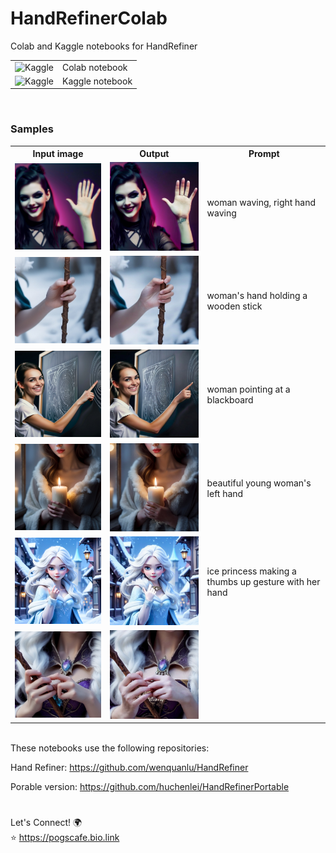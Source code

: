 # HandRefinerColab
Colab and Kaggle notebooks for HandRefiner

<table>
  <tr>
    <td><a href="https://colab.research.google.com/drive/1j40Y-FyRcJNasLs_8xNuzX_9-EDB2KrY" target="_blank"><img align="left" alt="Kaggle" title="Open in Colab" src="https://colab.research.google.com/assets/colab-badge.svg" /></a> 
  </td>
    <td>Colab notebook</td>
  </tr>
  <tr>
    <td><a href="https://www.kaggle.com/pogscafe/handrefiner-kaggle/" target="_blank"><img align="left" alt="Kaggle" title="Open in Kaggle" src="https://kaggle.com/static/images/open-in-kaggle.svg" /></a></td>
    <td>Kaggle notebook</td>
  </tr>
</table>
<br/>

<h3>Samples</h3>

<table>
  <tr>
    <th>
      Input image
    </th>
    <th>
      Output
    </th>
    <th>
      Prompt
    </th>
  </tr>
  <tr>
    <td align="center">
      <img src="sample/input/waving.jpg" alt="waving-input" width="300px" />
    </td>
    <td align="center">
      <img src="sample/output/s_waving_0.jpg" alt="waving-output" width="300px" />
    </td>
    <td>
      woman waving, right hand waving
    </td>
  </tr>
  <tr>
    <td align="center">
      <img src="sample/input/hand_holding_stick.jpg" alt="holding-stick-input" width="300px" />
    </td>
    <td align="center">
      <img src="sample/output/s_hand_holding_stick_0.jpg" alt="holding-stick-output" width="300px" />
    </td>
    <td>
      woman's hand holding a wooden stick
    </td>
  </tr>
  <tr>
    <td align="center">
      <img src="sample/input/blackboard.jpg" alt="blackboard-input" width="300px" />
    </td>
    <td align="center">
      <img src="sample/output/s_blackboard_0.jpg" alt="blackboard-output" width="300px" />
    </td>
    <td>
      woman pointing at a blackboard
    </td>
  </tr>
  <tr>
    <td align="center">
      <img src="sample/input/candle.jpg" alt="candle-input" width="300px" />
    </td>
    <td align="center">
      <img src="sample/output/candle_0.jpg" alt="candle-output" width="300px" />
    </td>
    <td>
      beautiful young woman's left hand
    </td>
  </tr>
  <tr>
    <td align="center">
      <img src="sample/input/ice_princess.jpg" alt="princess-input" width="300px" />
    </td>
    <td align="center">
    <img src="sample/output/s_ice_princess_0.jpg" alt="princess-output" width="300px" />
    </td>
    <td>
      ice princess making a thumbs up gesture with her hand
    </td>
  </tr>
  <tr>
    <td align="center">
      <img src="sample/input/magic_wand.jpg" alt="wand-input" width="300px" />
    </td>
    <td align="center">
      <img src="sample/output/magic_wand_0.jpg" alt="wand-output" width="300px" />
    </td>
    <td>
    </td>
  </tr>
</table>
<br/>
These notebooks use the following repositories:

Hand Refiner: https://github.com/wenquanlu/HandRefiner

Porable version: https://github.com/huchenlei/HandRefinerPortable


#  

Let's Connect! 🌍  
⭐ https://pogscafe.bio.link
